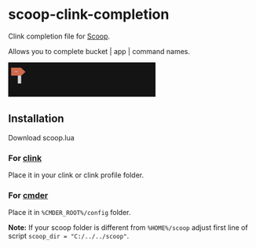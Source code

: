 # scoop-clink-completion
Clink completion file for [Scoop](https://scoop.sh/).

Allows you to complete bucket | app | command names.

<img src="https://raw.githubusercontent.com/Elvyria/scoop-clink-completion/master/completion.gif" height="70" width="300">


## Installation
Download scoop.lua

### For [clink](https://mridgers.github.io/clink/)
Place it in your clink or clink profile folder.

### For [cmder](http://cmder.net/)
Place it in `%CMDER_ROOT%/config` folder.

**Note:** If your scoop folder is different from `%HOME%/scoop` adjust first line of script `scoop_dir = "C:/../../scoop"`.
